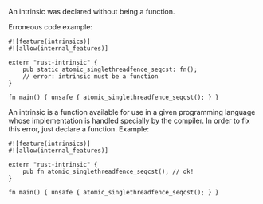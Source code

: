 An intrinsic was declared without being a function.

Erroneous code example:

```compile_fail,E0622
#![feature(intrinsics)]
#![allow(internal_features)]

extern "rust-intrinsic" {
    pub static atomic_singlethreadfence_seqcst: fn();
    // error: intrinsic must be a function
}

fn main() { unsafe { atomic_singlethreadfence_seqcst(); } }
```

An intrinsic is a function available for use in a given programming language
whose implementation is handled specially by the compiler. In order to fix this
error, just declare a function. Example:

```no_run
#![feature(intrinsics)]
#![allow(internal_features)]

extern "rust-intrinsic" {
    pub fn atomic_singlethreadfence_seqcst(); // ok!
}

fn main() { unsafe { atomic_singlethreadfence_seqcst(); } }
```
